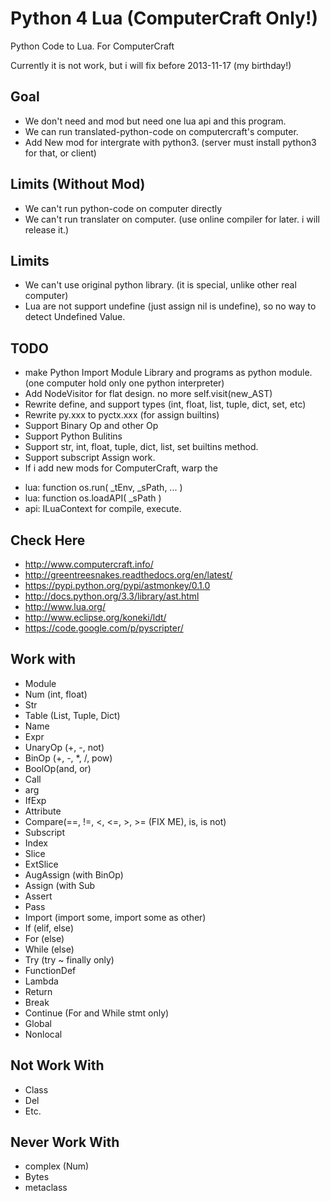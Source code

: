 Python 4 Lua (ComputerCraft Only!)
==================================

Python Code to Lua. For ComputerCraft

Currently it is not work, but i will fix before 2013-11-17 (my birthday!)

## Goal
* We don't need and mod but need one lua api and this program.
* We can run translated-python-code on computercraft's computer.
* Add New mod for intergrate with python3. (server must install python3 for that, or client)

## Limits (Without Mod)
* We can't run python-code on computer directly
* We can't run translater on computer. (use online compiler for later. i will release it.)

## Limits
* We can't use original python library. (it is special, unlike other real computer)
* Lua are not support undefine (just assign nil is undefine), so no way to detect Undefined Value.

## TODO
* make Python Import Module Library and programs as python module. (one computer hold only one python interpreter)
* Add NodeVisitor for flat design. no more self.visit(new_AST)
* Rewrite define, and support types (int, float, list, tuple, dict, set, etc)
* Rewrite py.xxx to pyctx.xxx (for assign builtins)
* Support Binary Op and other Op
* Support Python Bulitins
* Support str, int, float, tuple, dict, list, set builtins method.
* Support subscript Assign work.
* If i add new mods for ComputerCraft, warp the 
 - lua: function os.run( _tEnv, _sPath, ... )
 - lua: function os.loadAPI( _sPath )
 - api: ILuaContext for compile, execute.

## Check Here
* http://www.computercraft.info/
* http://greentreesnakes.readthedocs.org/en/latest/
* https://pypi.python.org/pypi/astmonkey/0.1.0
* http://docs.python.org/3.3/library/ast.html
* http://www.lua.org/
* http://www.eclipse.org/koneki/ldt/
* https://code.google.com/p/pyscripter/


## Work with
* Module
* Num (int, float)
* Str
* Table (List, Tuple, Dict)
* Name
* Expr
* UnaryOp (+, -, not)
* BinOp (+, -, *, /, pow)
* BoolOp(and, or)
* Call
* arg
* IfExp
* Attribute
* Compare(==, !=, <, <=, >, >= (FIX ME), is, is not)
* Subscript
* Index
* Slice
* ExtSlice
* AugAssign (with BinOp)
* Assign (with Sub
* Assert
* Pass
* Import (import some, import some as other)
* If (elif, else)
* For (else)
* While (else)
* Try (try ~ finally only)
* FunctionDef
* Lambda
* Return
* Break
* Continue (For and While stmt only)
* Global
* Nonlocal

## Not Work With
* Class
* Del
* Etc.

## Never Work With
* complex (Num)
* Bytes
* metaclass
